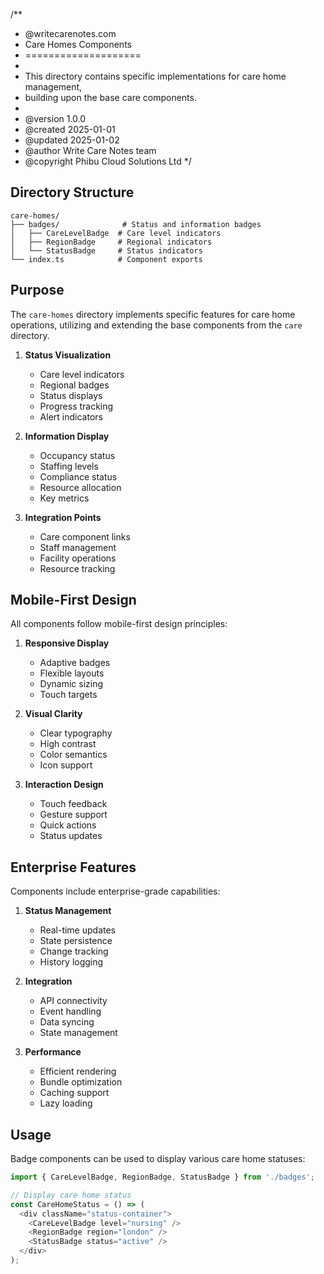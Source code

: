 /**
 * @writecarenotes.com
 * Care Homes Components
 * ====================
 * 
 * This directory contains specific implementations for care home management,
 * building upon the base care components.
 *
 * @version 1.0.0
 * @created 2025-01-01
 * @updated 2025-01-02
 * @author Write Care Notes team
 * @copyright Phibu Cloud Solutions Ltd
 */

## Directory Structure

```
care-homes/
├── badges/              # Status and information badges
│   ├── CareLevelBadge  # Care level indicators
│   ├── RegionBadge     # Regional indicators
│   └── StatusBadge     # Status indicators
└── index.ts            # Component exports
```

## Purpose

The `care-homes` directory implements specific features for care home operations,
utilizing and extending the base components from the `care` directory.

1. **Status Visualization**
   - Care level indicators
   - Regional badges
   - Status displays
   - Progress tracking
   - Alert indicators

2. **Information Display**
   - Occupancy status
   - Staffing levels
   - Compliance status
   - Resource allocation
   - Key metrics

3. **Integration Points**
   - Care component links
   - Staff management
   - Facility operations
   - Resource tracking

## Mobile-First Design

All components follow mobile-first design principles:

1. **Responsive Display**
   - Adaptive badges
   - Flexible layouts
   - Dynamic sizing
   - Touch targets

2. **Visual Clarity**
   - Clear typography
   - High contrast
   - Color semantics
   - Icon support

3. **Interaction Design**
   - Touch feedback
   - Gesture support
   - Quick actions
   - Status updates

## Enterprise Features

Components include enterprise-grade capabilities:

1. **Status Management**
   - Real-time updates
   - State persistence
   - Change tracking
   - History logging

2. **Integration**
   - API connectivity
   - Event handling
   - Data syncing
   - State management

3. **Performance**
   - Efficient rendering
   - Bundle optimization
   - Caching support
   - Lazy loading

## Usage

Badge components can be used to display various care home statuses:

```typescript
import { CareLevelBadge, RegionBadge, StatusBadge } from './badges';

// Display care home status
const CareHomeStatus = () => (
  <div className="status-container">
    <CareLevelBadge level="nursing" />
    <RegionBadge region="london" />
    <StatusBadge status="active" />
  </div>
);
```